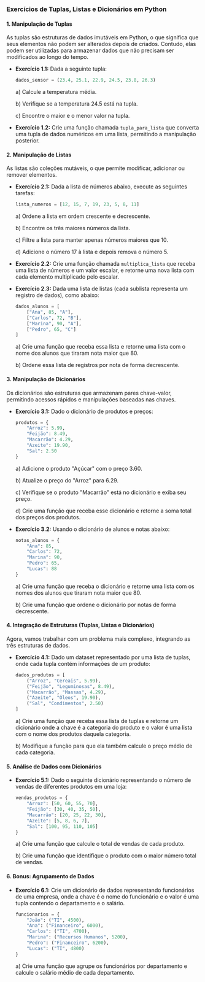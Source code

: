 ### **Exercícios de Tuplas, Listas e Dicionários em Python**

#### **1. Manipulação de Tuplas**
As tuplas são estruturas de dados imutáveis em Python, o que significa que seus elementos não podem ser alterados depois de criados. Contudo, elas podem ser utilizadas para armazenar dados que não precisam ser modificados ao longo do tempo.

- **Exercício 1.1:** Dada a seguinte tupla:

  ```python
  dados_sensor = (23.4, 25.1, 22.9, 24.5, 23.8, 26.3)
  ```

  a) Calcule a temperatura média.
  
  b) Verifique se a temperatura 24.5 está na tupla.
  
  c) Encontre o maior e o menor valor na tupla.

- **Exercício 1.2:** Crie uma função chamada `tupla_para_lista` que converta uma tupla de dados numéricos em uma lista, permitindo a manipulação posterior.

#### **2. Manipulação de Listas**
As listas são coleções mutáveis, o que permite modificar, adicionar ou remover elementos.

- **Exercício 2.1:** Dada a lista de números abaixo, execute as seguintes tarefas:

  ```python
  lista_numeros = [12, 15, 7, 19, 23, 5, 8, 11]
  ```

  a) Ordene a lista em ordem crescente e decrescente.

  b) Encontre os três maiores números da lista.

  c) Filtre a lista para manter apenas números maiores que 10.

  d) Adicione o número 17 à lista e depois remova o número 5.

- **Exercício 2.2:** Crie uma função chamada `multiplica_lista` que receba uma lista de números e um valor escalar, e retorne uma nova lista com cada elemento multiplicado pelo escalar.

- **Exercício 2.3:** Dada uma lista de listas (cada sublista representa um registro de dados), como abaixo:

  ```python
  dados_alunos = [
      ["Ana", 85, "A"],
      ["Carlos", 72, "B"],
      ["Marina", 90, "A"],
      ["Pedro", 65, "C"]
  ]
  ```

  a) Crie uma função que receba essa lista e retorne uma lista com o nome dos alunos que tiraram nota maior que 80.

  b) Ordene essa lista de registros por nota de forma decrescente.

#### **3. Manipulação de Dicionários**
Os dicionários são estruturas que armazenam pares chave-valor, permitindo acessos rápidos e manipulações baseadas nas chaves.

- **Exercício 3.1:** Dado o dicionário de produtos e preços:

  ```python
  produtos = {
      "Arroz": 5.99,
      "Feijão": 8.49,
      "Macarrão": 4.29,
      "Azeite": 19.90,
      "Sal": 2.50
  }
  ```

  a) Adicione o produto "Açúcar" com o preço 3.60.

  b) Atualize o preço do "Arroz" para 6.29.

  c) Verifique se o produto "Macarrão" está no dicionário e exiba seu preço.

  d) Crie uma função que receba esse dicionário e retorne a soma total dos preços dos produtos.

- **Exercício 3.2:** Usando o dicionário de alunos e notas abaixo:

  ```python
  notas_alunos = {
      "Ana": 85,
      "Carlos": 72,
      "Marina": 90,
      "Pedro": 65,
      "Lucas": 88
  }
  ```

  a) Crie uma função que receba o dicionário e retorne uma lista com os nomes dos alunos que tiraram nota maior que 80.

  b) Crie uma função que ordene o dicionário por notas de forma decrescente.

#### **4. Integração de Estruturas (Tuplas, Listas e Dicionários)**
Agora, vamos trabalhar com um problema mais complexo, integrando as três estruturas de dados.

- **Exercício 4.1:** Dado um dataset representado por uma lista de tuplas, onde cada tupla contém informações de um produto:

  ```python
  dados_produtos = [
      ("Arroz", "Cereais", 5.99),
      ("Feijão", "Leguminosas", 8.49),
      ("Macarrão", "Massas", 4.29),
      ("Azeite", "Óleos", 19.90),
      ("Sal", "Condimentos", 2.50)
  ]
  ```

  a) Crie uma função que receba essa lista de tuplas e retorne um dicionário onde a chave é a categoria do produto e o valor é uma lista com o nome dos produtos daquela categoria.

  b) Modifique a função para que ela também calcule o preço médio de cada categoria.

#### **5. Análise de Dados com Dicionários**
- **Exercício 5.1:** Dado o seguinte dicionário representando o número de vendas de diferentes produtos em uma loja:

  ```python
  vendas_produtos = {
      "Arroz": [50, 60, 55, 70],
      "Feijão": [30, 40, 35, 50],
      "Macarrão": [20, 25, 22, 30],
      "Azeite": [5, 8, 6, 7],
      "Sal": [100, 95, 110, 105]
  }
  ```

  a) Crie uma função que calcule o total de vendas de cada produto.

  b) Crie uma função que identifique o produto com o maior número total de vendas.

#### **6. Bonus: Agrupamento de Dados**
- **Exercício 6.1:** Crie um dicionário de dados representando funcionários de uma empresa, onde a chave é o nome do funcionário e o valor é uma tupla contendo o departamento e o salário.

  ```python
  funcionarios = {
      "João": ("TI", 4500),
      "Ana": ("Financeiro", 6000),
      "Carlos": ("TI", 4700),
      "Marina": ("Recursos Humanos", 5200),
      "Pedro": ("Financeiro", 6200),
      "Lucas": ("TI", 4800)
  }
  ```

  a) Crie uma função que agrupe os funcionários por departamento e calcule o salário médio de cada departamento.
